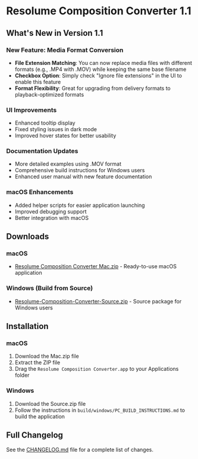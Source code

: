 # Resolume Composition Converter 1.1

## What's New in Version 1.1

### New Feature: Media Format Conversion
- **File Extension Matching**: You can now replace media files with different formats (e.g., .MP4 with .MOV) while keeping the same base filename
- **Checkbox Option**: Simply check "Ignore file extensions" in the UI to enable this feature
- **Format Flexibility**: Great for upgrading from delivery formats to playback-optimized formats

### UI Improvements
- Enhanced tooltip display
- Fixed styling issues in dark mode
- Improved hover states for better usability

### Documentation Updates
- More detailed examples using .MOV format
- Comprehensive build instructions for Windows users
- Enhanced user manual with new feature documentation

### macOS Enhancements
- Added helper scripts for easier application launching
- Improved debugging support
- Better integration with macOS

## Downloads

### macOS
- [Resolume Composition Converter Mac.zip](https://github.com/tijnisfijn/Resolume-Composition-Converter/releases/download/v1.1/Resolume.Composition.Converter.Mac.zip) - Ready-to-use macOS application

### Windows (Build from Source)
- [Resolume-Composition-Converter-Source.zip](https://github.com/tijnisfijn/Resolume-Composition-Converter/releases/download/v1.1/Resolume-Composition-Converter-Source.zip) - Source package for Windows users

## Installation

### macOS
1. Download the Mac.zip file
2. Extract the ZIP file
3. Drag the `Resolume Composition Converter.app` to your Applications folder

### Windows
1. Download the Source.zip file
2. Follow the instructions in `build/windows/PC_BUILD_INSTRUCTIONS.md` to build the application

## Full Changelog
See the [CHANGELOG.md](https://github.com/tijnisfijn/Resolume-Composition-Converter/blob/main/CHANGELOG.md) file for a complete list of changes.